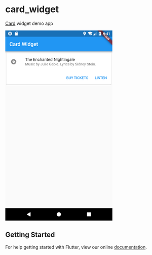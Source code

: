 # card_widget

[Card](https://docs.flutter.io/flutter/material/Card-class.html) widget demo app


<img src="screenshot/card_wdiget.png" height="600em" /> 


## Getting Started

For help getting started with Flutter, view our online
[documentation](https://flutter.io/).

